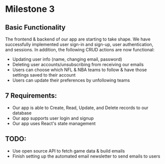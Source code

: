 # Milestone 3

## Basic Functionality
The frontend & backend of our app are starting to take shape. We have successfully implemented user sign-in and sign-up, user authentication, and sessions. In addition, the following CRUD actions are now functional: 
* Updating user info (name, changing email, password)
* Deleting user accounts/unsubscribing from receiving our emails
* Users can choose which NFL & NBA teams to follow & have those settings saved to their account
* Users can update their preferences by unfollowing teams

## 7 Requirements:
* Our app is able to Create, Read, Update, and Delete records to our database
* Our app supports user login and signup
* Our app uses React's state management 

## TODO:
* Use open source API to fetch game data & build emails
* Finish setting up the automated email newsletter to send emails to users
